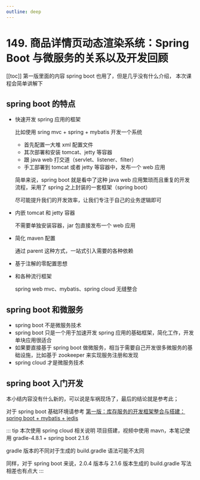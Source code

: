```yaml
---
outline: deep
---
```

# 149. 商品详情页动态渲染系统：Spring Boot 与微服务的关系以及开发回顾

[[toc]]
第一版里面的内容 spring boot 也用了，但是几乎没有什么介绍，
本次课程会简单讲解下

## spring boot 的特点

- 快速开发 spring 应用的框架

  比如使用 sring mvc + spring + mybatis 开发一个系统

  - 首先配置一大堆 xml 配置文件
  - 其次部署和安装 tomcat、jetty 等容器
  - 跟 java web 打交道（servlet、listener、filter）
  - 手工部署到 tomcat 或者 jetty 等容器中，发布一个 web 应用

  简单来说，spring boot 就是看中了这种 java web 应用繁琐而且重复的开发流程，采用了 spring 之上封装的一套框架（spring boot）

  尽可能提升我们的开发效率，让我们专注于自己的业务逻辑即可

- 内嵌 tomcat 和 jetty 容器

  不需要单独安装容器，jar 包直接发布一个 web 应用
- 简化 maven 配置

  通过 parent 这种方式，一站式引入需要的各种依赖
- 基于注解的零配置思想
- 和各种流行框架

  spring web mvc、mybatis、spring cloud 无缝整合

## spring boot 和微服务

- spring boot 不是微服务技术
- spring boot 只是一个用于加速开发 spring 应用的基础框架，简化工作，开发单块应用很适合
- 如果要直接基于 spring boot 做微服务，相当于需要自己开发很多微服务的基础设施，比如基于 zookeeper 来实现服务注册和发现
- spring cloud 才是微服务技术

## spring boot 入门开发

本小结内容没有什么新的，可以说是车祸现场了，最后的结论就是参考此；

对于 spring boot 基础环境请参考 [第一版：库存服务的开发框架整合与搭建：spring boot + mybatis + jedis](../039.md)

::: tip 本次使用 spring cloud 相关说明
项目搭建，视频中使用 mavn，本笔记使用 gradle-4.8.1 + spring boot 2.1.6

gradle 版本的不同对于生成的 build.gradle 语法可能不太同

同样，对于 spring boot 来说，2.0.4 版本与 2.1.6 版本生成的 build.gradle 写法相差也有点大
:::
